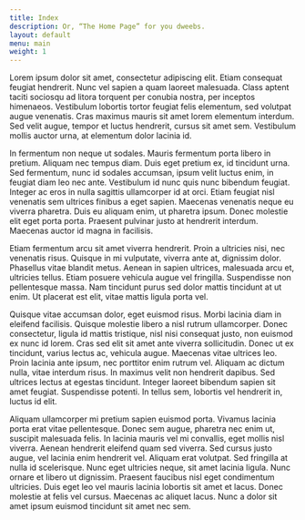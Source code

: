 ```yaml
---
title: Index
description: Or, “The Home Page” for you dweebs.
layout: default
menu: main
weight: 1
---
```



Lorem ipsum dolor sit amet, consectetur adipiscing elit. Etiam consequat feugiat hendrerit. Nunc vel sapien a quam laoreet malesuada. Class aptent taciti sociosqu ad litora torquent per conubia nostra, per inceptos himenaeos. Vestibulum lobortis tortor feugiat felis elementum, sed volutpat augue venenatis. Cras maximus mauris sit amet lorem elementum interdum. Sed velit augue, tempor et luctus hendrerit, cursus sit amet sem. Vestibulum mollis auctor urna, at elementum dolor lacinia id.

In fermentum non neque ut sodales. Mauris fermentum porta libero in pretium. Aliquam nec tempus diam. Duis eget pretium ex, id tincidunt urna. Sed fermentum, nunc id sodales accumsan, ipsum velit luctus enim, in feugiat diam leo nec ante. Vestibulum id nunc quis nunc bibendum feugiat. Integer ac eros in nulla sagittis ullamcorper id at orci. Etiam feugiat nisl venenatis sem ultrices finibus a eget sapien. Maecenas venenatis neque eu viverra pharetra. Duis eu aliquam enim, ut pharetra ipsum. Donec molestie elit eget porta porta. Praesent pulvinar justo at hendrerit interdum. Maecenas auctor id magna in facilisis.

Etiam fermentum arcu sit amet viverra hendrerit. Proin a ultricies nisi, nec venenatis risus. Quisque in mi vulputate, viverra ante at, dignissim dolor. Phasellus vitae blandit metus. Aenean in sapien ultrices, malesuada arcu et, ultricies tellus. Etiam posuere vehicula augue vel fringilla. Suspendisse non pellentesque massa. Nam tincidunt purus sed dolor mattis tincidunt at ut enim. Ut placerat est elit, vitae mattis ligula porta vel.

Quisque vitae accumsan dolor, eget euismod risus. Morbi lacinia diam in eleifend facilisis. Quisque molestie libero a nisl rutrum ullamcorper. Donec consectetur, ligula id mattis tristique, nisl nisi consequat justo, non euismod ex nunc id lorem. Cras sed elit sit amet ante viverra sollicitudin. Donec ut ex tincidunt, varius lectus ac, vehicula augue. Maecenas vitae ultrices leo. Proin lacinia ante ipsum, nec porttitor enim rutrum vel. Aliquam ac dictum nulla, vitae interdum risus. In maximus velit non hendrerit dapibus. Sed ultrices lectus at egestas tincidunt. Integer laoreet bibendum sapien sit amet feugiat. Suspendisse potenti. In tellus sem, lobortis vel hendrerit in, luctus id elit.

Aliquam ullamcorper mi pretium sapien euismod porta. Vivamus lacinia porta erat vitae pellentesque. Donec sem augue, pharetra nec enim ut, suscipit malesuada felis. In lacinia mauris vel mi convallis, eget mollis nisl viverra. Aenean hendrerit eleifend quam sed viverra. Sed cursus justo augue, vel lacinia enim hendrerit vel. Aliquam erat volutpat. Sed fringilla at nulla id scelerisque. Nunc eget ultricies neque, sit amet lacinia ligula. Nunc ornare et libero ut dignissim. Praesent faucibus nisl eget condimentum ultricies. Duis eget leo vel mauris lacinia lobortis sit amet et lacus. Donec molestie at felis vel cursus. Maecenas ac aliquet lacus. Nunc a dolor sit amet ipsum euismod tincidunt sit amet nec sem.